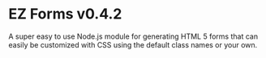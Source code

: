 # EZ Forms v0.4.2

A super easy to use Node.js module for generating HTML 5 forms that can easily be customized with CSS using the default class names or your own.

